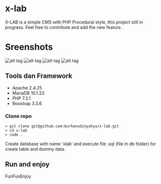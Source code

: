 # x-lab
X-LAB is a simple CMS with PHP Procedural style, this project still in progress. Feel free to contribute and add the new feature.

# Sreenshots

![alt tag](https://github.com/burhanudinyahya/x-lab/raw/master/screenshot/home.jpg)
![alt tag](https://github.com/burhanudinyahya/x-lab/raw/master/screenshot/blog.jpg)
![alt tag](https://github.com/burhanudinyahya/x-lab/raw/master/screenshot/portofolio.jpg)
![alt tag](https://github.com/burhanudinyahya/x-lab/raw/master/screenshot/login.jpg)

## Tools dan Framework
* Apache 2.4.25
* MariaDB 10.1.23
* PHP 7.2.1
* Boostrap 3.3.6

### Clone repo

```
> git clone git@github.com:burhanudinyahya/x-lab.git
> cd x-lab
> code .
```

Create database with name 'xlab' and execute file .sql (file in db folder) for create table and dummy data.

## Run and enjoy

FunFunEnjoy
